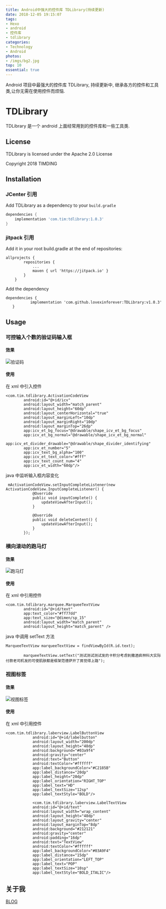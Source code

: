 ```yaml
---
title: Android中强大的控件库 TDLibrary(持续更新)
date: 2018-12-05 19:15:07
tags:
- Hexo
- android
- 控件库
- tdlibrary
categories:
- Technology
- Android
photos: 
- /imgs/bg2.jpg
top: 10
essential: true
---
```

Android 项目中最强大的控件库 TDLibrary, 持续更新中, 继承各方的控件和工具类,让你无需在使用控件而烦恼.
<!-- more -->

# TDLibrary


TDLibrary 是一个 android 上面经常用到的控件库和一些工具类.

## License

TDLibrary is licensed under the Apache 2.0 License

Copyright 2018 TIMDING


## Installation

### JCenter 引用

Add TDLibrary as a dependency to your `build.gradle`
```groovy
dependencies {
    implementation 'com.tim:tdlibrary:1.0.3'
}
```

### jitpack 引用

Add it in your root build.gradle at the end of repositories:
```
allprojects {
		repositories {
			...
			maven { url 'https://jitpack.io' }
		}
	}
```

 Add the dependency
 ```
 dependencies {
	        implementation 'com.github.lovexinforever:TDLibrary:v1.0.3'
	}
 ```

## Usage

### 可控输入个数的验证码输入框

#### 效果
![验证码](https://raw.githubusercontent.com/lovexinforever/blog_img/master/ezgif.com-video-to-gif.gif)
#### 使用

在 xml 中引入控件
```
<com.tim.tdlibrary.ActivationCodeView
        android:id="@+id/icv"
        android:layout_width="match_parent"
        android:layout_height="60dp"
        android:layout_centerHorizontal="true"
        android:layout_marginLeft="10dp"
        android:layout_marginRight="10dp"
        android:layout_marginTop="26dp"
        app:icv_et_bg_focus="@drawable/shape_icv_et_bg_focus"
        app:icv_et_bg_normal="@drawable/shape_icv_et_bg_normal"
        app:icv_et_divider_drawable="@drawable/shape_divider_identifying"
        app:icv_et_number="5"
        app:icv_text_bg_alpha="100"
        app:icv_et_text_color="#fff"
        app:icv_text_count_num="4"
        app:icv_et_width="60dp"/>
```
java 中监听输入框内容变化
```
 mActivationCodeView.setInputCompleteListener(new ActivationCodeView.InputCompleteListener() {
            @Override
            public void inputComplete() {
                updateViewAfterInput();
            }

            @Override
            public void deleteContent() {
                updateViewAfterInput();
            }
        });
```

### 横向滚动的跑马灯

#### 效果
![跑马灯](https://raw.githubusercontent.com/lovexinforever/blog_back_up/master/blog_photos/marquee_text.gif)

#### 使用
在 xml 中引用控件
```
<com.tim.tdlibrary.marquee.MarqueeTextView
        android:id="@+id/text"
        app:text_color="#ff77dd"
        app:text_size="@dimen/sp_15"
        android:layout_width="match_parent"
        android:layout_height="match_parent" />
```
java 中调用 setText 方法
```
MarqueeTextView marqueeTextView = findViewById(R.id.text);

        marqueeTextView.setText("测试测试测试发的卡积分考虑到撒酒疯林科大实际付款老司机发的可使肌肤都是框架范德萨开了房觉得上路");
```

### 视图标签

#### 效果
![视图标签](https://raw.githubusercontent.com/lovexinforever/blog_back_up/master/blog_photos/Screenshot_1544007966.png)
#### 使用
在 xml 中引用控件
```
<com.tim.tdlibrary.laberview.LabelButtonView
            android:id="@+id/labelbutton"
            android:layout_width="200dp"
            android:layout_height="48dp"
            android:background="#03a9f4"
            android:gravity="center"
            android:text="Button"
            android:textColor="#ffffff"
            app:label_backgroundColor="#C2185B"
            app:label_distance="20dp"
            app:label_height="20dp"
            app:label_orientation="RIGHT_TOP"
            app:label_text="HD"
            app:label_textSize="12sp"
            app:label_textStyle="BOLD"/>

            <com.tim.tdlibrary.laberview.LabelTextView
            android:id="@+id/text"
            android:layout_width="wrap_content"
            android:layout_height="48dp"
            android:layout_gravity="center"
            android:layout_marginTop="8dp"
            android:background="#212121"
            android:gravity="center"
            android:padding="16dp"
            android:text="TextView"
            android:textColor="#ffffff"
            app:label_backgroundColor="#03A9F4"
            app:label_distance="15dp"
            app:label_orientation="LEFT_TOP"
            app:label_text="POP"
            app:label_textSize="10sp"
            app:label_textStyle="BOLD_ITALIC"/>
```





## 关于我
[BLOG](https://timding.top)



